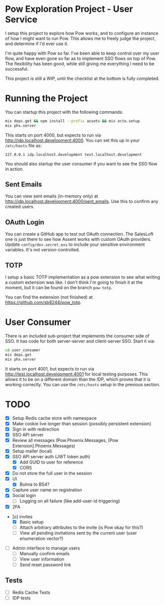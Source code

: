 # Pow Exploration Project - User Service

I setup this project to explore how Pow works, and to configure an instance of how I might want to run Pow. This allows me to
freely judge the project, and determine if I'd ever use it.

I'm quite happy with Pow so far. I've been able to keep control over my user flow, and have even gone so far as to implement
SSO flows on top of Pow. The flexibility has been good, while still giving me everything I need to be successful.

This project is still a WIP, until the checklist at the bottom is fully completed.

# Running the Project

You can startup this project with the following commands:

```bash
mix deps.get && npm install --prefix assets && mix ecto.setup
mix phx.server
```

This starts on port 4000, but expects to run via http://idp.localhost.development:4000. You can set this up in your `/etc/hosts` file
as:

```
127.0.0.1 idp.localhost.development test.localhost.development
```

You should also startup the user consumer if you want to see the SSO flow in action.

## Sent Emails

You can view sent emails (in-memory only) at http://idp.localhost.development:4000/sent_emails. Use this to confirm any created users.

## OAuth Login

You can create a GitHub app to test out OAuth connection. The SalesLoft one is just there to see how Assent works with custom OAuth providers.
Update `config/dev.secret.exs` to include your sensitive environment variables. It's not version-controlled.

## TOTP

I setup a basic TOTP implementation as a pow extension to see what writing a custom extension was like. I don't think I'm going to finish
it at the moment, but it can be found on the branch `pow-totp`.

You can find the extension (not finished) at https://github.com/sb8244/pow_totp.

# User Consumer

There is an included sub-project that implements the consumer side of SSO. It has code for both server-server
and client-server SSO. Start it via:

```bash
cd user_consumer
mix deps.get
mix phx.server
```

It starts on port 4001, but expects to run via http://test.localhost.development:4001 for local testing purposes. This
allows it to be on a different domain than the IDP, which proves that it is working correctly. You can use the `/etc/hosts`
setup in the previous section.

# TODO

- [x] Setup Redis cache store with namespace
- [x] Make cookie live longer than session (possibly persistent extension)
- [x] Sign in with redirection
- [x] SSO API server
- [x] Review all messages (Pow.Phoenix.Messages, [Pow Extension].Phoenix.Messages)
- [x] Setup mailer (local)
- [x] SSO API server auth (JWT token auth)
  - [x] Add GUID to user for reference
  - [x] CORS
- [x] Do not store the full user in the session
- [x] UI
  - [x] Bulma to BS4?
- [x] Capture user name on registration
- [x] Social login
  - [ ] Logging on all failure (like add-user-id triggering)
- [x] 2FA
- [o] invites
  - [x] Basic setup
  - [ ] Attach arbitrary attributes to the invite (is Pow okay for this?)
  - [ ] View all pending invitations sent by the current user (user enumeration vector?)
- [ ] Admin interface to manage users
  - [ ] Manually confirm emails
  - [ ] View user information
  - [ ] Send reset password link

## Tests
- [ ] Redis Cache Tests
- [ ] IDP tests
